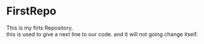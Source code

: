 # FirstRepo
This is my firts Repository.
<br> this is used to give a next line to our code.
and it will not going change itself.
